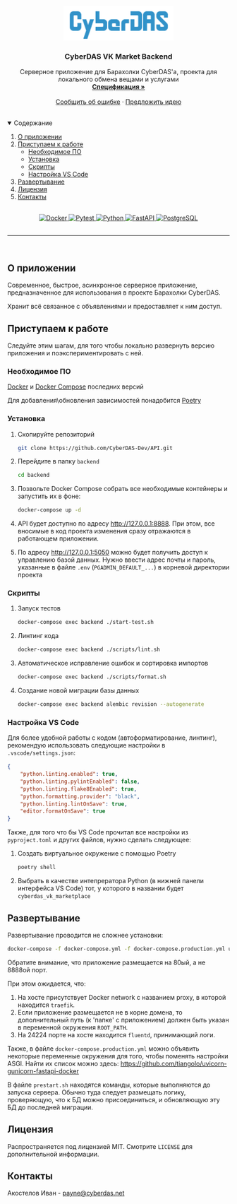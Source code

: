 <br />
<p align="center">
  <a href="https://github.com/CyberDAS-Dev/VK_marketplace/tree/main/backend">
    <img src="https://raw.githubusercontent.com/CyberDAS-Dev/API/main/.github/logo.png" alt="Logo" width="250" height="78">
  </a>

  <h3 align="center">CyberDAS VK Market Backend</h3>
  <p align="center">
    Серверное приложение для Барахолки CyberDAS'a, проекта для локального обмена вещами и услугами
    <br />
    <a href="https://vkmarket.cyberdas.net/api/v1/docs"><strong>Спецификация »</strong></a>
    <br />
    <br />
    <a href="https://github.com/CyberDAS-Dev/VK_marketplace/issues">Сообщить об ошибке</a>
    ·
    <a href="https://github.com/CyberDAS-Dev/VK_marketplace/issues">Предложить идею</a>
  </p>
</p>

<br>
<details open="open">
  <summary>Содержание</summary>
  <ol>
    <li><a href="#о-приложении">О приложении</a></li>
    <li>
      <a href="#приступаем-к-работе">Приступаем к работе</a>
      <ul>
        <li><a href="#необходимое-по">Необходимое ПО</a></li>
        <li><a href="#установка">Установка</a></li>
        <li><a href="#скрипты">Скрипты</a></li>
        <li><a href="#настройка-vs-code">Настройка VS Code</a></li>        
      </ul>
    </li>
    <li><a href="#развертывание">Развертывание</a></li>
    <li><a href="#лицензия">Лицензия</a></li>
    <li><a href="#контакты">Контакты</a></li>
  </ol>
</details>
<br>

<div align="center">
  <a href="https://www.docker.com/">
    <img src="https://img.shields.io/badge/docker-%230db7ed.svg?style=for-the-badge&logo=docker&logoColor=white" alt="Docker">
  </a>
  <a href="https://pytest.org">
    <img src="https://img.shields.io/static/v1?style=for-the-badge&message=Pytest&color=0A9EDC&logo=Pytest&logoColor=FFFFFF&label=" alt="Pytest">
  </a>
  <a href="https://www.python.org/">
    <img src="https://img.shields.io/static/v1?style=for-the-badge&message=Python&color=3776AB&logo=Python&logoColor=FFFFFF&label=" alt="Python">
  </a>  
  <a href="https://fastapi.tiangolo.com">
    <img src="https://img.shields.io/badge/FastAPI-005571?style=for-the-badge&logo=fastapi" alt="FastAPI">
  </a>
  <a href="https://www.postgresql.org">
    <img src="https://img.shields.io/static/v1?style=for-the-badge&message=PostgreSQL&color=4169E1&logo=PostgreSQL&logoColor=FFFFFF&label=" alt="PostgreSQL">
  </a>
</div>

<br>
<hr>
<br>

## О приложении

Современное, быстрое, асинхронное серверное приложение, предназначенное для использования
в проекте Барахолки CyberDAS.

Хранит всё связанное с объявлениями и предоставляет к ним доступ.

## Приступаем к работе

Следуйте этим шагам, для того чтобы локально развернуть версию приложения и поэкспериментировать с ней.

### Необходимое ПО

[Docker](https://docs.docker.com/engine/install/) и [Docker Compose](https://docs.docker.com/compose/install/) последних версий

Для добавления\обновления зависимостей понадобится [Poetry](https://python-poetry.org/)

### Установка

1. Скопируйте репозиторий
   ```bash
   git clone https://github.com/CyberDAS-Dev/API.git
   ```
2. Перейдите в папку `backend`
    ```bash
    cd backend
    ```
3. Позвольте Docker Compose собрать все необходимые контейнеры и запустить их в фоне:
    ```bash
    docker-compose up -d
    ```

4. API будет доступно по адресу http://127.0.0.1:8888. При этом, все вносимые в код проекта 
изменения сразу отражаются в работающем приложении.

5. По адресу http://127.0.0.1:5050 можно будет получить доступ к управлению базой данных. 
Нужно ввести адрес почты и пароль, указанные в файле `.env` (`PGADMIN_DEFAULT_...`) в 
корневой директории проекта

### Скрипты

1. Запуск тестов
    ```bash
    docker-compose exec backend ./start-test.sh
    ```
2. Линтинг кода
    ```bash
    docker-compose exec backend ./scripts/lint.sh
    ```
3. Автоматическое исправление ошибок и сортировка импортов
    ```bash
    docker-compose exec backend ./scripts/format.sh 
    ```
4. Создание новой миграции базы данных
    ```bash
    docker-compose exec backend alembic revision --autogenerate
    ```

### Настройка VS Code

Для более удобной работы с кодом (автоформатирование, линтинг), рекомендую использовать 
следующие настройки в `.vscode/settings.json`:
```json
{
    "python.linting.enabled": true,
    "python.linting.pylintEnabled": false,
    "python.linting.flake8Enabled": true,
    "python.formatting.provider": "black",
    "python.linting.lintOnSave": true,
    "editor.formatOnSave": true
}
```

Также, для того что бы VS Code прочитал все настройки из `pyproject.toml` и других файлов,
нужно сделать следующее:
1. Создать виртуальное окружение с помощью Poetry
    ```bash
    poetry shell
    ```
2. Выбрать в качестве интепрератора Python (в нижней панели интерфейса VS Code) тот,
у которого в названии будет `cyberdas_vk_marketplace`

## Развертывание

Развертывание проводится не сложнее установки:
  ```bash
  docker-compose -f docker-compose.yml -f docker-compose.production.yml up -d
  ```
Обратите внимание, что приложение размещается на 80ый, а не 8888ой порт.

При этом ожидается, что:
1. На хосте присутствует Docker network с названием proxy, в которой находится `traefik`.
2. Если приложение размещается не в корне домена, то дополнительный путь (к 'папке' с приложением) 
должен быть указан в переменной окружения `ROOT_PATH`.
3. На 24224 порте на хосте находится `fluentd`, принимающий логи.

Также, в файле `docker-compose.production.yml` можно объявить некоторые переменные окружения для того, 
чтобы поменять настройки ASGI. Найти их список можно здесь: https://github.com/tiangolo/uvicorn-gunicorn-fastapi-docker

В файле `prestart.sh` находятся команды, которые выполняются до запуска сервера. Обычно
туда следует размещать логику, проверяющую, что к БД можно присоединиться, и обновляющую
эту БД до последней миграции.

## Лицензия

Распространяется под лицензией MIT. Смотрите `LICENSE` для дополнительной информации.


## Контакты

Акостелов Иван - payne@cyberdas.net

